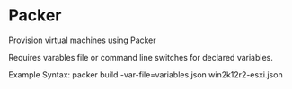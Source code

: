 # Packer
Provision virtual machines using Packer

Requires varables file or command line switches for declared variables.

Example Syntax:
  packer build -var-file=variables.json win2k12r2-esxi.json
